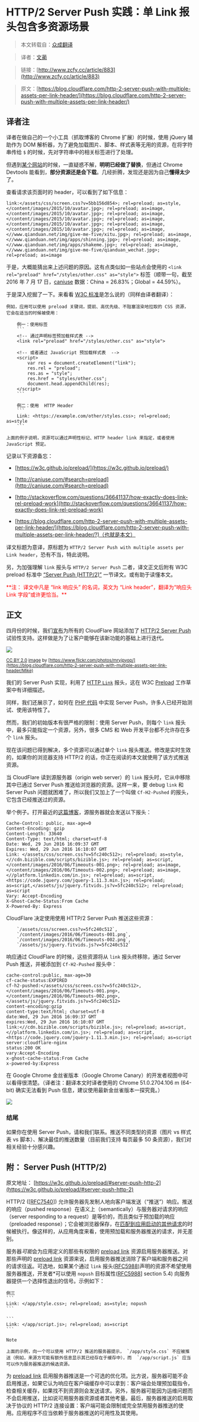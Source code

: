 # HTTP/2 Server Push 实践：单 Link  报头包含多资源场景

> 本文转载自：[众成翻译](http://www.zcfy.cc)

> 译者：[文蔺](http://www.zcfy.cc/@wemlin)

> 链接：[http://www.zcfy.cc/article/883](http://www.zcfy.cc/article/883)

> 原文：[https://blog.cloudflare.com/http-2-server-push-with-multiple-assets-per-link-header/](https://blog.cloudflare.com/http-2-server-push-with-multiple-assets-per-link-header/)

## 译者注

译者在做自己的一个小工具（抓取博客的 Chrome 扩展）的时候，使用 jQuery 辅助作为 DOM 解析器，为了避免加载图片、脚本、样式表等无用的资源，在将字符串传给 `$` 的时候，先对字符串中的相关标签进行了处理。

但遇到[某个网站](https://www.qianduan.net/)的时候，一直疑惑不解，**明明已经做了替换**，但通过 Chrome Devtools 能看到，**部分资源还是会下载**。几经折腾，发现还是因为自己**懂得太少**了。

查看请求该页面时的 header，可以看到了如下信息：

```
link:</assets/css/screen.css?v=5bb156d854>; rel=preload; as=style, </content/images/2015/10/avatar.jpg>; rel=preload; as=image, </content/images/2015/10/avatar.jpg>; rel=preload; as=image, </content/images/2015/10/avatar.jpg>; rel=preload; as=image, </content/images/2015/10/avatar.jpg>; rel=preload; as=image, </content/images/2015/10/avatar.jpg>; rel=preload; as=image, <//www.qianduan.net/img/give-me-five/xitu.jpg>; rel=preload; as=image, <//www.qianduan.net/img/apps/shinning.jpg>; rel=preload; as=image, <//www.qianduan.net/img/apps/shakeme.jpg>; rel=preload; as=image, <//www.qianduan.net/img/give-me-five/qianduan_wechat.jpg>; rel=preload; as=image
```

于是，大概能猜出来上述问题的原因。这有点类似如一些站点会使用的 ``<link rel="preload" href="/styles/other.css" as="style">`` 标签（顺带一句，截至 2016 年 7 月 17 日，[caniuse](http://caniuse.com/#search=preload) 数据：China = 26.83%；Global = 44.59%）。

于是深入挖掘了一下。来看看 [W3C 标准](https://w3c.github.io/preload/#introduction)是怎么说的（同样由译者翻译）：

    例如，应用可以使用 preload 关键词，提前、高优先级、不阻塞渲染地拉取的 CSS 资源，它会在适当的时候被使用：

        例一：使用标签
        ```
        <!-- 通过声明标签预加载样式表 -->
        <link rel="preload" href="/styles/other.css" as="style">

        <!-- 或者通过 JavaScript 预加载样式表  -->
        <script>
            var res = document.createElement("link");
            res.rel = "preload";
            res.as = "style";
            res.href = "styles/other.css";
            document.head.appendChild(res);
        </script>
        ```

        例二：使用  HTTP Header
        ```
        Link: <https://example.com/other/styles.css>; rel=preload; as=style
        ```

    上面的例子说明，资源可以通过声明性标记、HTTP header link 来指定，或者使用 JavaScript 预定。


记录以下资源备忘：

- [https://w3c.github.io/preload/](https://w3c.github.io/preload/)

- [http://caniuse.com/#search=preload](http://caniuse.com/#search=preload)

- [http://stackoverflow.com/questions/36641137/how-exactly-does-link-rel-preload-work](http://stackoverflow.com/questions/36641137/how-exactly-does-link-rel-preload-work)

- [https://blog.cloudflare.com/http-2-server-push-with-multiple-assets-per-link-header/](https://blog.cloudflare.com/http-2-server-push-with-multiple-assets-per-link-header/?)（也就是本文）

译文标题为意译，原标题为 `HTTP/2 Server Push with multiple assets per Link header`，恐有不当，特此说明。

另，为加强理解 `link` 报头与 `HTTP/2 Server Push` 二者，译文正文后附有 W3C preload 标准中 [“Server Push (HTTP/2)”](https://w3c.github.io/preload/#server-push-http-2) 一节译文。或有助于读懂本文。

<font style="color: red">
**注： 译文中凡是 “link 响应头” 的名词，英文为 “Link header”，翻译为“响应头 Link 字段”或许更恰当。**
</font>

## 正文

四月份的时候，我们[宣布](https://blog.cloudflare.com/announcing-support-for-http-2-server-push-2/)为所有的 CloudFlare  网站添加了 [HTTP/2 Server Push](https://www.cloudflare.com/http2/server-push/) 试验性支持。这样做是为了让客户能够在该新功能的基础上进行迭代。

![](https://blog.cloudflare.com/content/images/2016/06/1673801831_a93ecfc3c4_z.jpg)

<small>[CC BY 2.0](https://creativecommons.org/licenses/by/2.0/) [image](https://www.flickr.com/photos/mryipyop/1673801831/in/photolist-3xUEYg-nMS6rx-jvSsLx-9oBV3s-8KH2YK-o54g8R-8h4bmw-eapSfS-cj4No3-nMSXLP-nMRZQJ-iNpH9k-hcr3m3-nMS6ui-5RDVrK-fAaYES-nMXwba-cNFT3N-iZDTWg-k5VzKt-jeJE8T-7bM32E-d3rznG-89jZ9e-aVLkBT-4y2kdD-qtKzjY-62Yv2h-5WcKeC-87jJdA-5Es3vn-bQ8W5a-7DhbKd-hE5oza-6NutL7-5WLwFt-hcnrny-5WAoU1-5mSoVV-8RSQ7A-gXiVcG-5Wp6pS-8GFkMr-hcoeN9-bC1zH5-ePG8BQ-hcokfv-hcpgme-hcqQ59-qUkfTa) by [https://www.flickr.com/photos/mryipyop/](https://blog.cloudflare.com/http-2-server-push-with-multiple-assets-per-link-header/Mike)</small>

我们的 Server Push 实现，利用了 [HTTP `Link`](https://blog.cloudflare.com/announcing-support-for-http-2-server-push-2/#fnref:1) 报头，这在 W3C [Preload](https://www.w3.org/TR/preload/) 工作草案中有详细描述。

同样，我们还展示了，如何在 [PHP 代码](https://blog.cloudflare.com/using-http-2-server-push-with-php/) 中实现 Server Push，许多人已经开始测试、使用该特性了。

然而，我们的初始版本有很严格的限制：使用 Server Push，则每个 `link` 报头中，最多只能指定一个资源，另外，很多 CMS 和 Web 开发平台都不允许存在多个 `link` 报头。

现在该问题已得到解决，多个资源可以通过单个 `link` 报头推送。修改是实时生效的，如果你的浏览器支持 HTTP/2 的话，你正在阅读的本文就使用了该方式推送资源。

当 CloudFlare 读到源服务器（origin web server）的 `link` 报头时，它从中移除其中已通过 Server Push 推送给浏览器的资源。这样一来，要 debug `link` 和 Server Push 问题就困难了，所以我们又加上了一个叫做 `Cf-H2-Pushed` 的报头，它包含已经推送过的资源。

举个例子。打开最近的[这篇博客](https://blog.cloudflare.com/the-complete-guide-to-golang-net-http-timeouts/)，源服务器就会发送以下报头：

```
Cache-Control: public, max-age=0
Content-Encoding: gzip
Content-Length: 33640
Content-Type: text/html; charset=utf-8
Date: Wed, 29 Jun 2016 16:09:37 GMT
Expires: Wed, 29 Jun 2016 16:10:07 GMT
Link: </assets/css/screen.css?v=5fc240c512>; rel=preload; as=style,<//cdn.bizible.com/scripts/bizible.js>; rel=preload; as=script,</content/images/2016/06/Timeouts-001.png>; rel=preload; as=image,</content/images/2016/06/Timeouts-002.png>; rel=preload; as=image,<//platform.linkedin.com/in.js>; rel=preload; as=script,<https://code.jquery.com/jquery-1.11.3.min.js>; rel=preload; as=script,</assets/js/jquery.fitvids.js?v=5fc240c512>; rel=preload; as=script
Vary: Accept-Encoding
X-Ghost-Cache-Status:From Cache
X-Powered-By: Express
```

CloudFlare 决定使用使用 HTTP/2 Server Push 推送这些资源：

        `/assets/css/screen.css?v=5fc240c512`,
        `/content/images/2016/06/Timeouts-001.png`,
        `/content/images/2016/06/Timeouts-002.png`,
        `/assets/js/jquery.fitvids.js?v=5fc240c512`

响应通过 CloudFlare 的时候，这些资源将从 `link` 报头终移除，通过 Server Push 推送，并被添加到 `Cf-H2-Pushed` 报头中：

```
cache-control:public, max-age=30
cf-cache-status:EXPIRED
cf-h2-pushed:</assets/css/screen.css?v=5fc240c512>,</content/images/2016/06/Timeouts-001.png>,</content/images/2016/06/Timeouts-002.png>,</assets/js/jquery.fitvids.js?v=5fc240c512>
content-encoding:gzip
content-type:text/html; charset=utf-8
date:Wed, 29 Jun 2016 16:09:37 GMT
expires:Wed, 29 Jun 2016 16:10:07 GMT
link:<//cdn.bizible.com/scripts/bizible.js>; rel=preload; as=script,<//platform.linkedin.com/in.js>; rel=preload; as=script,<https://code.jquery.com/jquery-1.11.3.min.js>; rel=preload; as=script
server:cloudflare-nginx
status:200 OK
vary:Accept-Encoding
x-ghost-cache-status:From Cache
x-powered-by:Express 
```

在 Google Chrome 金丝雀版本（Google Chrome Canary）的开发者视图中可以看得很清楚。（译者注：翻译本文时译者使用的 Chrome 51.0.2704.106 m (64-bit) 确实无法看到 Push 信息，建议使用最新金丝雀版本一探究竟。）

![](http://p2.qhimg.com/t01b195f4dd002ab402.png)

### 结尾

如果你在使用  Server Push，请和我们联系。推送不同类型的资源（图片 vs 样式表 vs 脚本）、解决最佳的推送数量（目前我们支持 每页最多 50 条资源），我们对相关经验十分感兴趣。

## 附： Server Push (HTTP/2)

原文地址： [https://w3c.github.io/preload/#server-push-http-2](https://w3c.github.io/preload/#server-push-http-2)

HTTP/2 ([[RFC7540](https://w3c.github.io/preload/#bib-RFC7540)]) 允许服务器先发制人地向客户端发送（“推送”）响应。推送的响应（pushed response）在语义上（semantically）与服务器对请求的响应（server responding to a request）是等价的，而且类似于预加载的响应（preloaded response）；它会被浏览器保存，在[匹配到应用启动的其他请求](https://w3c.github.io/preload/#dfn-match-a-preloaded-response)的时候被执行。像这样的，从应用角度来看，使用预加载和服务器推送的请求，并无差别。

服务器*可能*会为应用定义的那些有权限的 [preload link](https://w3c.github.io/preload/#dfn-preload-link) 资源启用服务器推送。对那些声明的 [preload link](https://w3c.github.io/preload/#dfn-preload-link) 资源来说，启用服务器推送消除了客户端和服务器之间的请求往返。可选地，如果某个通过 `link` 报头([RFC5988](https://w3c.github.io/preload/#bib-RFC5988))声明的资源不希望使用服务器推送，开发者*可以使用 `nopush` 目标属性([RFC5988](https://w3c.github.io/preload/#bib-RFC5988)] section 5.4) 向服务器提供一个选择性退出的信号。示例如下：

    例三
    ```
    Link: </app/style.css>; rel=preload; as=style; nopush
    ```
    
    ```
    Link: </app/script.js>; rel=preload; as=script
    ```
<span></span>

    Note

    上面的示例，向一个可以使用 HTTP/2 推送的服务器提示， `/app/style.css` 不应被推送（例如，来源方可能有额外信息显示其已经存在于缓存中），而  `/app/script.js` 应当可以作为服务器推送的候选资源。


为 [preload link](https://w3c.github.io/preload/#dfn-preload-link) 启用服务器推送是一个可选的优化项。比方说，服务器可能不会启用推送，如果它认为响应在客户端缓存中可以拿到：客户端会处理预加载指令，检查相关缓存，如果找不到资源则会发送请求。另外，服务器可能因为运维问题而不会启用推送，比如说可用服务器资源或者其他考量。最后，服务器推送的启用取决于协议的 HTTP/2 连接设置：客户端可能会限制或完全禁用服务器推送的使用。应用程序不应当依赖于服务器推送的可用性及其使用。